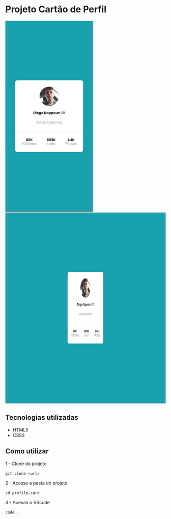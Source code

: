 # Projeto Cartão de Perfil

<img src="./design/design-mobile.png" alt="Design mobile" height="600px">
<img src="./design/design-desktop.png" alt="Design desktop" height="600px">

## Tecnologias utilizadas
- HTML5
- CSS3

## Como utilizar

1 - Clone do projeto
```
git clone <url>
```
2 - Acesse a pasta do projeto
```
cd profile-card
```
3 - Acesse o VScode
```
code .
